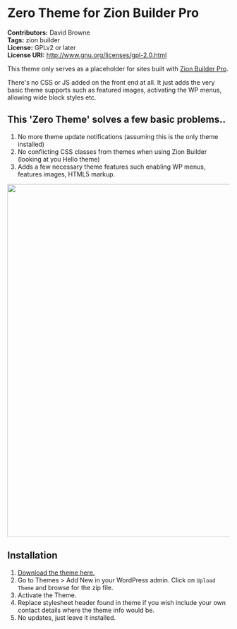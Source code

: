 # Zero Theme for Zion Builder Pro
**Contributors:** David Browne  
**Tags:** zion builder  
**License:** GPLv2 or later  
**License URI:** http://www.gnu.org/licenses/gpl-2.0.html

This theme only serves as a placeholder for sites built with [Zion Builder Pro](https://zionbuilder.io/?ref=extras).

There's no CSS or JS added on the front end at all. It just adds the very basic theme supports such as featured images, activating the WP menus, allowing wide block styles etc.

## This 'Zero Theme' solves a few basic problems..

1. No more theme update notifications (assuming this is the only theme installed)
2. No conflicting CSS classes from themes when using Zion Builder (looking at you Hello theme)
3. Adds a few necessary theme features such enabling WP menus, features images, HTML5 markup.

<img width=800 src="https://user-images.githubusercontent.com/43051571/131441194-02afa604-4a3c-4e30-8baa-e197a9a0e364.png">

## Installation ##

1. [Download the theme here.](https://github.com/wplit/zero/archive/refs/heads/main.zip)
2. Go to Themes > Add New in your WordPress admin. Click on `Upload Theme` and browse for the zip file.
3. Activate the Theme.
4. Replace stylesheet header found in theme if you wish include your own contact details where the theme info would be.
5. No updates, just leave it installed.
